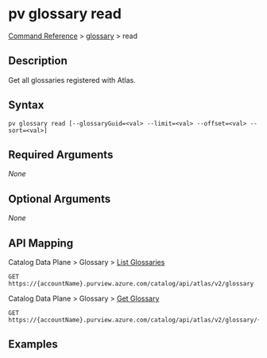 # pv glossary read
[Command Reference](../../../README.md#command-reference) > [glossary](./main.md) > read

## Description
Get all glossaries registered with Atlas.

## Syntax
```
pv glossary read [--glossaryGuid=<val> --limit=<val> --offset=<val> --sort=<val>]
```

## Required Arguments
*None*

## Optional Arguments
*None*

## API Mapping
Catalog Data Plane > Glossary > [List Glossaries](https://docs.microsoft.com/en-us/rest/api/purview/catalogdataplane/glossary/list-glossaries)
```
GET https://{accountName}.purview.azure.com/catalog/api/atlas/v2/glossary
```

Catalog Data Plane > Glossary > [Get Glossary](https://docs.microsoft.com/en-us/rest/api/purview/catalogdataplane/glossary/get-glossary)
```
GET https://{accountName}.purview.azure.com/catalog/api/atlas/v2/glossary/{glossaryGuid}
```

## Examples
```powershell

```
